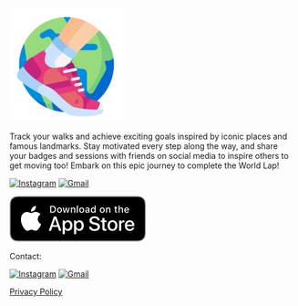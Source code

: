 <img src="./icon.png" width="200em"/>

Track your walks and achieve exciting goals inspired by iconic places and famous landmarks. Stay motivated every step along the way, and share your badges and sessions with friends on social media to inspire others to get moving too! Embark on this epic journey to complete the World Lap!

[![Instagram](https://img.shields.io/badge/Instagram-%23E4405F.svg?style=for-the-badge&logo=Instagram&logoColor=white)](https://www.instagram.com/worldlap.app/)
[![Gmail](https://img.shields.io/badge/Gmail-D14836?style=for-the-badge&logo=gmail&logoColor=white)](mailto:icarodantas.lima+worldlap@gmail.com)

[![](download-on-app-store.svg)](https://apps.apple.com/us/app/world-lap/id6743030714)

Contact:

[![Instagram](https://img.shields.io/badge/Instagram-%23E4405F.svg?style=for-the-badge&logo=Instagram&logoColor=white)](https://www.instagram.com/worldlap.app/)
[![Gmail](https://img.shields.io/badge/Gmail-D14836?style=for-the-badge&logo=gmail&logoColor=white)](https://mailhide.io/e/nYgzwzQY)

[Privacy Policy](/privacy-policy)
